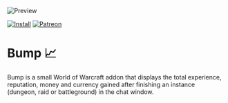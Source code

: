 ![Preview](http://jaliborc.com/images/addons/large/bump.jpg)

[![Install](http://img.shields.io/badge/install-twitch-blueviolet)](https://www.curseforge.com/wow/addons/bump/files)
[![Patreon](http://img.shields.io/badge/donate-patreon-orange)](https://www.patreon.com/jaliborc)

# Bump :chart_with_upwards_trend:
Bump is a small World of Warcraft addon that displays the total experience, reputation, money and currency gained after finishing an instance (dungeon, raid or battleground) in the chat window.

